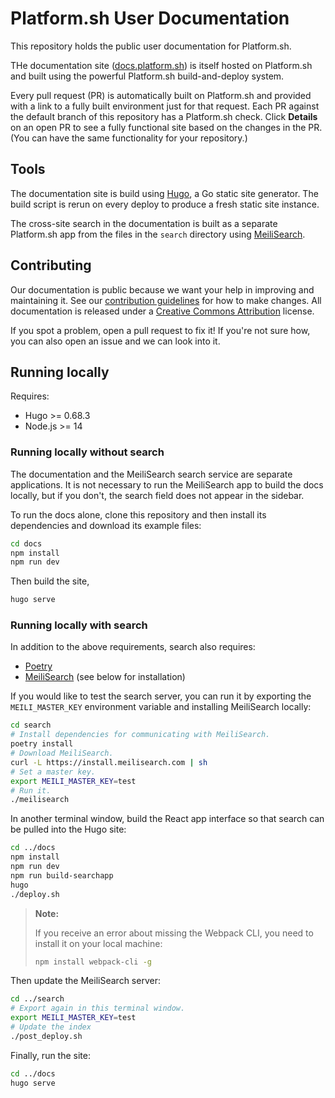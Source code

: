 # Platform.sh User Documentation

This repository holds the public user documentation for Platform.sh.

THe documentation site ([docs.platform.sh](https://docs.platform.sh/)) is itself hosted on Platform.sh
and built using the powerful Platform.sh build-and-deploy system.

Every pull request (PR) is automatically built on Platform.sh
and provided with a link to a fully built environment just for that request.
Each PR against the default branch of this repository has a Platform.sh check.
Click **Details** on an open PR to see a fully functional site based on the changes in the PR.
(You can have the same functionality for your repository.)

## Tools

The documentation site is build using [Hugo](https://gohugo.io), a Go static site generator.
The build script is rerun on every deploy to produce a fresh static site instance.

The cross-site search in the documentation is built as a separate Platform.sh app
from the files in the `search` directory using [MeiliSearch](https://www.meilisearch.com/).

## Contributing

Our documentation is public because we want your help in improving and maintaining it.
See our [contribution guidelines](CONTRIBUTING.md) for how to make changes.
All documentation is released under a [Creative Commons Attribution](LICENSE.md) license.

If you spot a problem, open a pull request to fix it!
If you're not sure how, you can also open an issue and we can look into it.

## Running locally

Requires:

* Hugo >= 0.68.3
* Node.js >= 14

### Running locally without search

The documentation and the MeiliSearch search service are separate applications.
It is not necessary to run the MeiliSearch app to build the docs locally,
but if you don't, the search field does not appear in the sidebar.

To run the docs alone, clone this repository
and then install its dependencies and download its example files:

```bash
cd docs
npm install
npm run dev
```

Then build the site,

```bash
hugo serve
```

### Running locally with search

In addition to the above requirements, search also requires:

* [Poetry](https://python-poetry.org/docs/)
* [MeiliSearch](https://www.meilisearch.com/) (see below for installation)

If you would like to test the search server,
you can run it by exporting the `MEILI_MASTER_KEY` environment variable and installing MeiliSearch locally:

```bash
cd search
# Install dependencies for communicating with MeiliSearch.
poetry install
# Download MeiliSearch.
curl -L https://install.meilisearch.com | sh
# Set a master key.
export MEILI_MASTER_KEY=test
# Run it.
./meilisearch
```

In another terminal window, build the React app interface so that search can be pulled into the Hugo site:

```bash
cd ../docs
npm install
npm run dev
npm run build-searchapp
hugo
./deploy.sh
```

> **Note:**
>
> If you receive an error about missing the Webpack CLI, you need to install it on your local machine:
>
> ```bash
> npm install webpack-cli -g
> ```

Then update the MeiliSearch server:

```bash
cd ../search
# Export again in this terminal window.
export MEILI_MASTER_KEY=test
# Update the index
./post_deploy.sh
```

Finally, run the site:

```bash
cd ../docs
hugo serve
```
